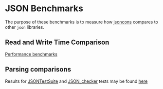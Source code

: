 # JSON Benchmarks

The purpose of these benchmarks is to measure how [jsoncons](https://github.com/danielaparker/jsoncons) compares to other `json` libraries.

## Read and Write Time Comparison

[Performance benchmarks](report/performance.md)

## Parsing comparisons

Results for [JSONTestSuite](https://github.com/nst/JSONTestSuite) and [JSON_checker](http://www.json.org/JSON_checker/) tests may be found [here](https://danielaparker.github.io/json_benchmarks/)


